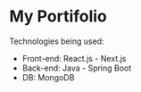 # My Portifolio


Technologies being used:

- Front-end: React.js - Next.js
- Back-end: Java - Spring Boot
- DB: MongoDB
